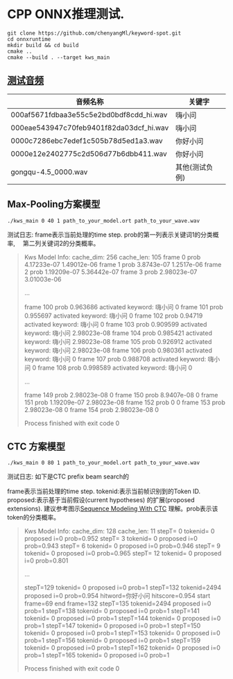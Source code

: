 

# CPP  ONNX推理测试.



```shell
git clone https://github.com/chenyangMl/keyword-spot.git
cd onnxruntime
mkdir build && cd build 
cmake .. 
cmake --build . --target kws_main  
```



## [测试音频](../audio)

| 音频名称                                | 关键字         |
| --------------------------------------- | -------------- |
| 000af5671fdbaa3e55c5e2bd0bdf8cdd_hi.wav | 嗨小问         |
| 000eae543947c70feb9401f82da03dcf_hi.wav | 嗨小问         |
| 0000c7286ebc7edef1c505b78d5ed1a3.wav    | 你好小问       |
| 0000e12e2402775c2d506d77b6dbb411.wav    | 你好小问       |
| gongqu-4.5_0000.wav                     | 其他(测试负例) |



## Max-Pooling方案模型

```
./kws_main 0 40 1 path_to_your_model.ort path_to_your_wave.wav
```

测试日志:  frame表示当前处理的time step. prob的第一列表示关键词1的分类概率, 　第二列关键词2的分类概率。

> Kws Model Info:
> 	cache_dim: 256
> 	cache_len: 105
> frame 0 prob 4.17233e-07 1.49012e-06
> frame 1 prob 3.8743e-07 1.2517e-06
> frame 2 prob 1.19209e-07 5.36442e-07
> frame 3 prob 2.98023e-07 3.01003e-06
>
> ...
>
> frame 100 prob 0.963686 activated keyword: 嗨小问  0
> frame 101 prob 0.955697 activated keyword: 嗨小问  0
> frame 102 prob 0.94719 activated keyword: 嗨小问  0
> frame 103 prob 0.909599 activated keyword: 嗨小问  2.98023e-08
> frame 104 prob 0.985421 activated keyword: 嗨小问  2.98023e-08
> frame 105 prob 0.926912 activated keyword: 嗨小问  2.98023e-08
> frame 106 prob 0.980361 activated keyword: 嗨小问  0
> frame 107 prob 0.988708 activated keyword: 嗨小问  0
> frame 108 prob 0.998589 activated keyword: 嗨小问  0
>
> ...
>
> frame 149 prob 2.98023e-08 0
> frame 150 prob 8.9407e-08 0
> frame 151 prob 1.19209e-07 2.98023e-08
> frame 152 prob 0 0
> frame 153 prob 2.98023e-08 0
> frame 154 prob 2.98023e-08 0
>
> Process finished with exit code 0



## CTC 方案模型

```
./kws_main 0 80 1 path_to_your_model.ort path_to_your_wave.wav
```

测试日志: 如下是CTC prefix beam search的

 frame表示当前处理的time step. tokenid:表示当前帧识别到的Token ID.  proposed:表示基于当前假设(current hypotheses) 的扩展(proposed extensions). 建议参考图示[Sequence Modeling With CTC](https://distill.pub/2017/ctc/) 理解。prob表示该token的分类概率。



> Kws Model Info:
> 	cache_dim: 128
> 	cache_len: 11
> stepT=  0 tokenid=   0 proposed i=0 prob=0.952
> stepT=  3 tokenid=   0 proposed i=0 prob=0.943
> stepT=  6 tokenid=   0 proposed i=0 prob=0.946
> stepT=  9 tokenid=   0 proposed i=0 prob=0.965
> stepT= 12 tokenid=   0 proposed i=0 prob=0.801
>
> ...
>
> stepT=129 tokenid=   0 proposed i=0 prob=1
> stepT=132 tokenid=2494 proposed i=0 prob=0.954
> hitword=你好小问
> hitscore=0.954
> start frame=69 end frame=132
> stepT=135 tokenid=2494 proposed i=0 prob=1
> stepT=138 tokenid=   0 proposed i=0 prob=1
> stepT=141 tokenid=   0 proposed i=0 prob=1
> stepT=144 tokenid=   0 proposed i=0 prob=1
> stepT=147 tokenid=   0 proposed i=0 prob=1
> stepT=150 tokenid=   0 proposed i=0 prob=1
> stepT=153 tokenid=   0 proposed i=0 prob=1
> stepT=156 tokenid=   0 proposed i=0 prob=1
> stepT=159 tokenid=   0 proposed i=0 prob=1
> stepT=162 tokenid=   0 proposed i=0 prob=1
> stepT=165 tokenid=   0 proposed i=0 prob=1
>
> Process finished with exit code 0